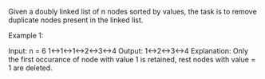 Given a doubly linked list of n nodes sorted by values, the task is to remove duplicate nodes present in the linked list.

Example 1:

Input:
n = 6
1<->1<->1<->2<->3<->4
Output:
1<->2<->3<->4
Explanation:
Only the first occurance of node with value 1 is
retained, rest nodes with value = 1 are deleted.
